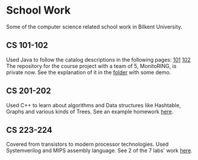 # School Work
Some of the computer science related school work in Bilkent University.
## CS 101-102
Used Java to follow the catalog descriptions in the following pages: [101](https://stars.bilkent.edu.tr/syllabus/view/CS/101/20191?section=1) [102](https://stars.bilkent.edu.tr/syllabus/view/CS/102/20192?section=1)\
The repository for the course project with a team of 5, MonitoRING, is private now. See the explanation of it in the [folder](https://github.com/seco-lorem/HowIsTheSchoolGoing/tree/main/MonitoRING) with some demo.
## CS 201-202
Used C++ to learn about algorithms and Data structures like Hashtable, Graphs and various kinds of Trees. See an example homework [here](https://github.com/seco-lorem/HowIsTheSchoolGoing/tree/main/hw4).
## CS 223-224
Covered from transistors to modern processor technologies. Used Systemverilog and MIPS assembly language. See 2 of the 7 labs' work [here](https://github.com/seco-lorem/HowIsTheSchoolGoing/tree/main/224).
